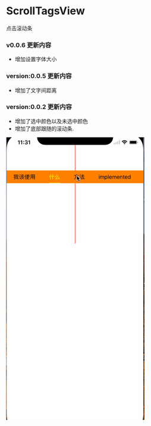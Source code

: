 # ScrollTagsView
点击滚动条

### v0.0.6 更新内容
* 增加设置字体大小

### version:0.0.5 更新内容
* 增加了文字间距离

### version:0.0.2 更新内容
* 增加了选中颜色以及未选中颜色
* 增加了底部跟随的滚动条.

![image](https://github.com/adampei/ScrollTagsView/blob/master/demo.gif)
